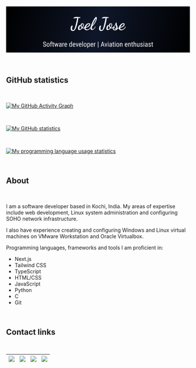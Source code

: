 ![Banner](banner.png)

<br>

## GitHub statistics

<br>

[![My GitHub Activity Graph](https://activity-graph.herokuapp.com/graph?username=joeljosedev&bg_color=151515&color=FFFFFF&line=5CBE72&point=FFFFFF&hide_border=true)](https://github.com/joeljosedev)

<br>

[![My GitHub statistics](https://github-readme-stats-neon-three-63.vercel.app/api?username=joeljosedev&theme=dark&hide_border=true&custom_title=Joel%20Jose's%20GitHub%20Statistics&show_icons=true&include_all_commits=true)](https://github.com/joeljosedev)

<br>

[![My programming language usage statistics](https://github-readme-stats-neon-three-63.vercel.app/api/top-langs?username=joeljosedev&theme=dark&hide_border=true&layout=compact&langs_count=10)](https://github.com/joeljosedev)

<br>

## About

<br>

I am a software developer based in Kochi, India. My areas of expertise include web development, Linux system administration and configuring SOHO network infrastructure.

I also have experience creating and configuring Windows and Linux virtual machines on VMware Workstation and Oracle Virtualbox.

Programming languages, frameworks and tools I am proficient in:

- Next.js
- Tailwind CSS
- TypeScript
- HTML/CSS
- JavaScript
- Python
- C
- Git

<br>

## Contact links

<br>

| <a href="https://wa.me/+919846642788"><img src="https://img.shields.io/badge/WhatsApp-100C08?logo=whatsapp&logoColor=00E676" height=30px></a> | <a href="https://www.linkedin.com/in/joeljosedev"><img src="https://img.shields.io/badge/LinkedIn-100C08?logo=linkedin&logoColor=0A66C2" height=30px></a> | <a href="mailto:mail@joeljose.dev"><img src="https://img.shields.io/badge/Email-100C08?logo=gmail&logoColor=EA4335" height=30px></a> | <a href="https://t.me/joeljosedev"><img src="https://img.shields.io/badge/Telegram-100C08?logo=telegram&logoColor=28A8E9" height=30px></a> |
| :-------------------------------------------------------------------------------------------------------------------------------------------: | :-------------------------------------------------------------------------------------------------------------------------------------------------------: | :----------------------------------------------------------------------------------------------------------------------------------: | :----------------------------------------------------------------------------------------------------------------------------------------: |
